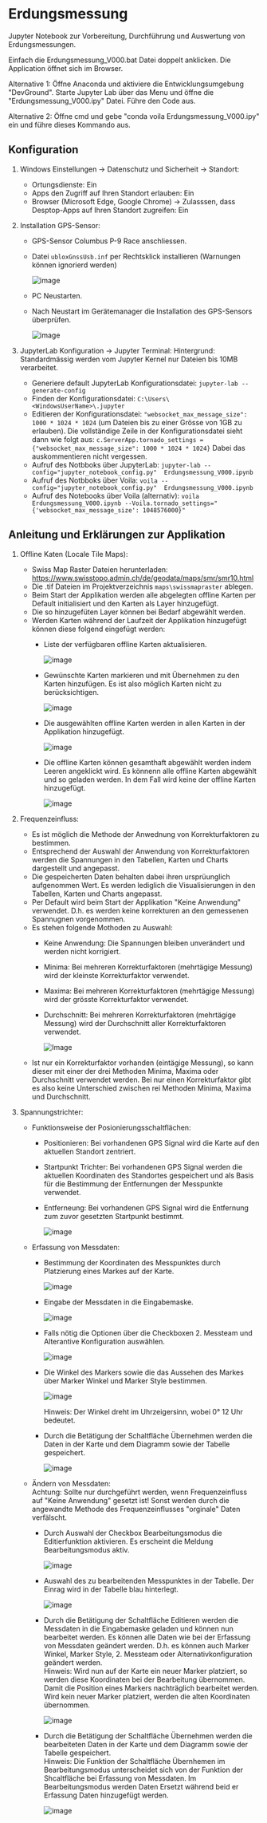 # Erdungsmessung
Jupyter  Notebook zur Vorbereitung, Durchführung und Auswertung von Erdungsmessungen. 

Einfach die Erdungsmessung_V000.bat Datei doppelt anklicken. 
Die Application öffnet sich im Browser.

Alternative 1:
Öffne Anaconda und aktiviere die Entwicklungsumgebung "DevGround".
Starte Jupyter Lab über das Menu und öffne die "Erdungsmessung_V000.ipy" Datei.
Führe den Code aus.

Alternative 2:
Öffne cmd und gebe "conda voila Erdungsmessung_V000.ipy" ein und führe dieses Kommando aus.

## Konfiguration
1. Windows Einstellungen -> Datenschutz und Sicherheit -> Standort:
    * Ortungsdienste: Ein
    * Apps den Zugriff auf Ihren Standort erlauben: Ein
    * Browser (Microsoft Edge, Google Chrome) -> Zulasssen, dass Desptop-Apps auf Ihren Standort zugreifen: Ein
   
2. Installation GPS-Sensor:
    * GPS-Sensor Columbus P-9 Race anschliessen.
    * Datei `ubloxGnssUsb.inf` per Rechtsklick installieren (Warnungen können ignorierd werden)

      ![image](https://github.com/Kalandoros/Grounding_Measurement_Application/assets/129214458/5163bf9c-a9b7-4060-8226-7ee23a383b34)
    * PC Neustarten. 
    * Nach Neustart im Gerätemanager die Installation des GPS-Sensors überprüfen.
                                                  
      ![image](https://github.com/Kalandoros/Grounding_Measurement_Application/assets/129214458/a89c181c-ce87-4510-b1ea-8d26bb195516)
  
3. JupyterLab Konfiguration -> Jupyter Terminal:
   Hintergrund: Standardmässig werden vom Jupyter Kernel nur Dateien bis 10MB verarbeitet.
    * Generiere default JupyterLab Konfigurationsdatei: `jupyter-lab --generate-config` 
    * Finden der Konfigurationsdatei: `C:\Users\<WindowsUserName>\.jupyter`
    * Editieren der Konfigurationsdatei: `"websocket_max_message_size": 1000 * 1024 * 1024` (um Dateien bis zu einer Grösse von 1GB zu erlauben).
      Die vollständige Zeile in der Konfigurationsdatei sieht dann wie folgt aus: `c.ServerApp.tornado_settings = {"websocket_max_message_size": 1000 * 1024 * 1024}`
      Dabei das auskommentieren nicht vergessen.
    * Aufruf des Notbboks über JupyterLab: `jupyter-lab --config="jupyter_notebook_config.py"  Erdungsmessung_V000.ipynb`
    * Aufruf des Notbboks über Voila: `voila --config="jupyter_notebook_config.py"  Erdungsmessung_V000.ipynb`
    * Aufruf des Notebooks über Voila (alternativ): `voila Erdungsmessung_V000.ipynb --Voila.tornado_settings="{'websocket_max_message_size': 1048576000}"`

## Anleitung und Erklärungen zur Applikation
1. Offline Katen (Locale Tile Maps):

    * Swiss Map Raster Dateien herunterladen: https://www.swisstopo.admin.ch/de/geodata/maps/smr/smr10.html
    * Die .tif Dateien im Projektverzeichnis `maps\swissmapraster` ablegen.
    * Beim Start der Applikation werden alle abgelegten offline Karten per Default initialisiert und den Karten als Layer hinzugefügt.
    * Die so hinzugefüten Layer können bei Bedarf abgewählt werden.
    * Werden Karten während der Laufzeit der Applikation hinzugefügt können diese folgend eingefügt werden:
       *  Liste der verfügbaren offline Karten aktualisieren.

          ![image](https://github.com/Kalandoros/Grounding_Measurement_Application/assets/129214458/e72b40bd-0dd4-45f5-886f-f98dff8cd92f)
       *  Gewünschte Karten markieren und mit Übernehmen zu den Karten hinzufügen. Es ist also möglich Karten nicht zu berücksichtigen.

          ![image](https://github.com/Kalandoros/Grounding_Measurement_Application/assets/129214458/765681de-1c5d-480a-b9be-29341ac89305)
       *  Die ausgewählten offline Karten werden in allen Karten in der Applikation hinzugefügt.

          ![image](https://github.com/Kalandoros/Grounding_Measurement_Application/assets/129214458/96d7ec17-98e6-4a72-9ce9-6f15ea8fdeb2)
       *  Die offline Karten können gesamthaft abgewählt werden indem Leeren angeklickt wird. Es könnenn alle offline Karten abgewählt und so geladen werden. In dem Fall wird keine der offline Karten hinzugefügt.

          ![image](https://github.com/Kalandoros/Grounding_Measurement_Application/assets/129214458/af076291-80fb-4f31-b9ea-f9595ce69938)
2. Frequenzeinfluss:

    * Es ist möglich die Methode der Anwednung von Korrekturfaktoren zu bestimmen.
    * Entsprechend der Auswahl der Anwendung von Korrekturfaktoren werden die Spannungen in den Tabellen, Karten und Charts dargestellt und angepasst.
    * Die gespeicherten Daten behalten dabei ihren ursprüunglich aufgenommen Wert. Es werden lediglich die Visualisierungen in den Tabellen, Karten und Charts angepasst.
    * Per Default wird beim Start der Applikation "Keine Anwendung" verwendet. D.h. es werden keine korrekturen an den gemessenen Spannugnen vorgenommen.
    * Es stehen folgende Mothoden zu Auswahl:
       *  Keine Anwendung: Die Spannungen bleiben unverändert und werden nicht korrigiert.
       *  Minima: Bei mehreren Korrekturfaktoren (mehrtägige Messung) wird der kleinste Korrekturfaktor verwendet.
       *  Maxima: Bei mehreren Korrekturfaktoren (mehrtägige Messung) wird der grösste Korrekturfaktor verwendet.
       *  Durchschnitt: Bei mehreren Korrekturfaktoren (mehrtägige Messung) wird der Durchschnitt aller Korrekturfaktoren verwendet.

          ![Image](https://github.com/Kalandoros/Grounding_Measurement_Application/assets/129214458/0a6c74a1-1085-4957-b4c9-5e458fb57205)
    * Ist nur ein Korrekturfaktor vorhanden (eintägige Messung), so kann dieser mit einer der drei Methoden Minima, Maxima oder Durchschnitt verwendet werden.
      Bei nur einen Korrekturfaktor gibt es also keine Unterschied zwischen rei Methoden Minima, Maxima und Durchschnitt.
2. Spannungstrichter:
    * Funktionsweise der Posionierungsschaltflächen:
       * Positionieren: Bei vorhandenen GPS Signal wird die Karte auf den aktuellen Standort zentriert.
       * Startpunkt Trichter: Bei vorhandenen GPS Signal werden die aktuellen Koordinaten des Standortes gespeichert und
         als Basis für die Bestimmung der Entfernungen der Messpunkte verwendet.
       * Entferneung: Bei vorhandenen GPS Signal wird die Entfernung zum zuvor gesetzten Startpunkt bestimmt.

         ![image](https://github.com/Kalandoros/Grounding_Measurement_Application/assets/129214458/cb2691c1-82b3-4066-b9de-282efd7f461f)
    * Erfassung von Messdaten:
       * Bestimmung der Koordinaten des Messpunktes durch Platzierung eines Markes auf der Karte.

         ![image](https://github.com/Kalandoros/Grounding_Measurement_Application/assets/129214458/99c3d261-9f50-4e7a-b681-55ce5215b2b5)
       * Eingabe der Messdaten in die Eingabemaske.

         ![image](https://github.com/Kalandoros/Grounding_Measurement_Application/assets/129214458/20cd765c-7e52-4403-8aaa-6d79e4342994)
       * Falls nötig die Optionen über die Checkboxen 2. Messteam und Alterantive Konfiguration auswählen.

         ![image](https://github.com/Kalandoros/Grounding_Measurement_Application/assets/129214458/f43e9949-b93a-4487-b737-bbbcbb4a9c76)
       * Die Winkel des Markers sowie die das Aussehen des Markes über Marker Winkel und Marker Style bestimmen.

         ![image](https://github.com/Kalandoros/Grounding_Measurement_Application/assets/129214458/ab5e03b4-2dbb-4098-8fda-c8c4fe06e734)

         Hinweis: Der Winkel dreht im Uhrzeigersinn, wobei 0° 12 Uhr bedeutet.
       * Durch die Betätigung der Schaltfläche Übernehmen werden die Daten in der Karte und dem Diagramm sowie der
         Tabelle gespeichert.

         ![image](https://github.com/Kalandoros/Grounding_Measurement_Application/assets/129214458/886e9f5e-5b28-4123-b714-69f366167dc3)
    * Ändern von Messdaten:\
       Achtung:    Sollte nur durchgeführt werden, wenn Frequenzeinfluss auf "Keine Anwendung" gesetzt ist!
                   Sonst werden durch die angewandte Methode des Frequenzeinflusses "orginale" Daten verfälscht.
       * Durch Auswahl der Checkbox Bearbeitungsmodus die Editierfunktion aktivieren. Es erscheint die Meldung Bearbeitungsmodus aktiv.

         ![image](https://github.com/Kalandoros/Grounding_Measurement_Application/assets/129214458/c68ac917-9f81-44b7-9345-e08f5d01a179)
       * Auswahl des zu bearbeitenden Messpunktes in der Tabelle. Der Einrag wird in der Tabelle blau hinterlegt.

         ![image](https://github.com/Kalandoros/Grounding_Measurement_Application/assets/129214458/adae5eac-9875-456b-aa0e-dd9bc9ae5eed)
       * Durch die Betätigung der Schaltfläche Editieren werden die Messdaten in die Eingabemaske geladen und können nun bearbeitet werden.
         Es können alle Daten wie bei der Erfassung von Messdaten geändert werden. D.h. es können auch Marker Winkel, Marker Style,
         2. Messteam oder Alternativkonfiguration geändert werden.\
         Hinweis: Wird nun auf der Karte ein neuer Marker platziert, so werden diese Koordinaten bei der Bearbeitung übernommen. Damit
                  die Position eines Markers nachträglich bearbeitet werden. Wird kein neuer Marker platziert, werden die alten Koordinaten
                  übernommen.
            
         ![image](https://github.com/Kalandoros/Grounding_Measurement_Application/assets/129214458/05eaa331-6889-4d25-b6f6-c02cb59c0160)
       * Durch die Betätigung der Schaltfläche Übernehmen werden die bearbeiteten Daten in der Karte und dem Diagramm sowie der
         Tabelle gespeichert.\
         Hinweis: Die Funktion der Schaltfläche Übernhemen im Bearbeitungsmodus unterscheidet sich von der Funktion der Shcaltfläche bei
                  Erfassung von Messdaten. Im Bearbeitungsmodus werden Daten Ersetzt während beid er Erfassung Daten hinzugefügt werden.

         ![image](https://github.com/Kalandoros/Grounding_Measurement_Application/assets/129214458/465d0ca9-de54-4348-ae21-a983bdc13ab5)

          

         
